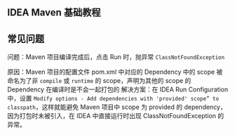 ## IDEA Maven 基础教程


## 常见问题


问题：Maven 项目编译完成后，点击 Run 时，抛异常 `ClassNotFoundException`

原因：Maven 项目的配置文件 pom.xml 中对应的 Dependency 中的 scope 被命名为了非 `compile` 或 `runtime` 的 scope，声明为其他的 scope 的 Dependency 在编译时是不会一起打包的 
解决方案：在 IDEA Run Configuration 中，设置 `Modify options - Add dependencies with 'provided' scope” to classpath`，这样就能避免 Maven 项目中 scope 为 provided 的 dependency，因为打包时未被引入，在 IDEA 中直接运行时出现 ClassNotFoundException 的异常。